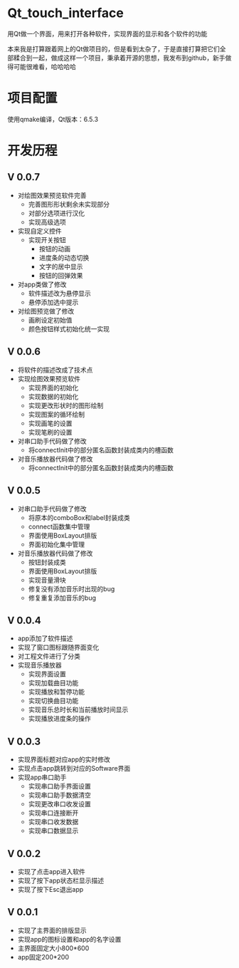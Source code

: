 # Qt_touch_interface

用Qt做一个界面，用来打开各种软件，实现界面的显示和各个软件的功能

本来我是打算跟着网上的Qt做项目的，但是看到太杂了，于是直接打算把它们全部糅合到一起，做成这样一个项目，秉承着开源的思想，我发布到github，新手做得可能很难看，哈哈哈哈


# 项目配置

使用qmake编译，Qt版本：6.5.3


# 开发历程

## V 0.0.7

+ 对绘图效果预览软件完善
  + 完善图形形状剩余未实现部分
  + 对部分选项进行汉化
  + 实现高级选项
+ 实现自定义控件
  + 实现开关按钮
    + 按钮的动画
    + 进度条的动态切换
    + 文字的居中显示
    + 按钮的回弹效果
+ 对app类做了修改
  + 软件描述改为悬停显示
  + 悬停添加选中提示
+ 对绘图预览做了修改
  + 画刷设定初始值
  + 颜色按钮样式初始化统一实现



## V 0.0.6

+ 将软件的描述改成了技术点
+ 实现绘图效果预览软件
  + 实现界面的初始化
  + 实现数据的初始化
  + 实现更改形状时的图形绘制
  + 实现图案的循环绘制
  + 实现画笔的设置
  + 实现笔刷的设置
+ 对串口助手代码做了修改
  + 将connectInit中的部分匿名函数封装成类内的槽函数
+ 对音乐播放器代码做了修改
  + 将connectInit中的部分匿名函数封装成类内的槽函数



## V 0.0.5

+ 对串口助手代码做了修改
  + 将原本的comboBox和label封装成类
  + connect函数集中管理
  + 界面使用BoxLayout排版
  + 界面初始化集中管理
+ 对音乐播放器代码做了修改
  + 按钮封装成类
  + 界面使用BoxLayout排版
  + 实现音量滑块
  + 修复没有添加音乐时出现的bug
  + 修复重复添加音乐的bug



## V 0.0.4

+ app添加了软件描述
+ 实现了窗口图标跟随界面变化
+ 对工程文件进行了分类
+ 实现音乐播放器
  + 实现界面设置
  + 实现加载曲目功能
  + 实现播放和暂停功能
  + 实现切换曲目功能
  + 实现音乐总时长和当前播放时间显示
  + 实现播放进度条的操作



## V 0.0.3

+ 实现界面标题对应app的实时修改
+ 实现点击app跳转到对应的Software界面
+ 实现app串口助手
  + 实现串口助手界面设置
  + 实现串口助手数据清空
  + 实现更改串口收发设置
  + 实现串口连接断开
  + 实现串口收发数据
  + 实现串口数据显示



## V 0.0.2

+ 实现了点击app进入软件
+ 实现了按下app状态栏显示描述
+ 实现了按下Esc退出app



## V 0.0.1

+ 实现了主界面的排版显示
+ 实现app的图标设置和app的名字设置
+ 主界面固定大小800*600
+ app固定200*200
